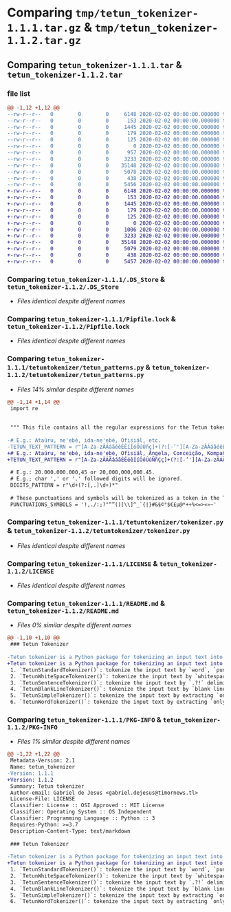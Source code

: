 # Comparing `tmp/tetun_tokenizer-1.1.1.tar.gz` & `tmp/tetun_tokenizer-1.1.2.tar.gz`

## Comparing `tetun_tokenizer-1.1.1.tar` & `tetun_tokenizer-1.1.2.tar`

### file list

```diff
@@ -1,12 +1,12 @@
--rw-r--r--   0        0        0     6148 2020-02-02 00:00:00.000000 tetun_tokenizer-1.1.1/.DS_Store
--rw-r--r--   0        0        0      153 2020-02-02 00:00:00.000000 tetun_tokenizer-1.1.1/Pipfile
--rw-r--r--   0        0        0     1445 2020-02-02 00:00:00.000000 tetun_tokenizer-1.1.1/Pipfile.lock
--rw-r--r--   0        0        0      179 2020-02-02 00:00:00.000000 tetun_tokenizer-1.1.1/_token
--rw-r--r--   0        0        0      125 2020-02-02 00:00:00.000000 tetun_tokenizer-1.1.1/.vscode/settings.json
--rw-r--r--   0        0        0        0 2020-02-02 00:00:00.000000 tetun_tokenizer-1.1.1/tetuntokenizer/__init__.py
--rw-r--r--   0        0        0      957 2020-02-02 00:00:00.000000 tetun_tokenizer-1.1.1/tetuntokenizer/tetun_patterns.py
--rw-r--r--   0        0        0     3233 2020-02-02 00:00:00.000000 tetun_tokenizer-1.1.1/tetuntokenizer/tokenizer.py
--rw-r--r--   0        0        0    35148 2020-02-02 00:00:00.000000 tetun_tokenizer-1.1.1/LICENSE
--rw-r--r--   0        0        0     5078 2020-02-02 00:00:00.000000 tetun_tokenizer-1.1.1/README.md
--rw-r--r--   0        0        0      438 2020-02-02 00:00:00.000000 tetun_tokenizer-1.1.1/pyproject.toml
--rw-r--r--   0        0        0     5456 2020-02-02 00:00:00.000000 tetun_tokenizer-1.1.1/PKG-INFO
+-rw-r--r--   0        0        0     6148 2020-02-02 00:00:00.000000 tetun_tokenizer-1.1.2/.DS_Store
+-rw-r--r--   0        0        0      153 2020-02-02 00:00:00.000000 tetun_tokenizer-1.1.2/Pipfile
+-rw-r--r--   0        0        0     1445 2020-02-02 00:00:00.000000 tetun_tokenizer-1.1.2/Pipfile.lock
+-rw-r--r--   0        0        0      179 2020-02-02 00:00:00.000000 tetun_tokenizer-1.1.2/_token
+-rw-r--r--   0        0        0      125 2020-02-02 00:00:00.000000 tetun_tokenizer-1.1.2/.vscode/settings.json
+-rw-r--r--   0        0        0        0 2020-02-02 00:00:00.000000 tetun_tokenizer-1.1.2/tetuntokenizer/__init__.py
+-rw-r--r--   0        0        0     1006 2020-02-02 00:00:00.000000 tetun_tokenizer-1.1.2/tetuntokenizer/tetun_patterns.py
+-rw-r--r--   0        0        0     3233 2020-02-02 00:00:00.000000 tetun_tokenizer-1.1.2/tetuntokenizer/tokenizer.py
+-rw-r--r--   0        0        0    35148 2020-02-02 00:00:00.000000 tetun_tokenizer-1.1.2/LICENSE
+-rw-r--r--   0        0        0     5079 2020-02-02 00:00:00.000000 tetun_tokenizer-1.1.2/README.md
+-rw-r--r--   0        0        0      438 2020-02-02 00:00:00.000000 tetun_tokenizer-1.1.2/pyproject.toml
+-rw-r--r--   0        0        0     5457 2020-02-02 00:00:00.000000 tetun_tokenizer-1.1.2/PKG-INFO
```

### Comparing `tetun_tokenizer-1.1.1/.DS_Store` & `tetun_tokenizer-1.1.2/.DS_Store`

 * *Files identical despite different names*

### Comparing `tetun_tokenizer-1.1.1/Pipfile.lock` & `tetun_tokenizer-1.1.2/Pipfile.lock`

 * *Files identical despite different names*

### Comparing `tetun_tokenizer-1.1.1/tetuntokenizer/tetun_patterns.py` & `tetun_tokenizer-1.1.2/tetuntokenizer/tetun_patterns.py`

 * *Files 14% similar despite different names*

```diff
@@ -1,14 +1,14 @@
 import re
 
 
 """ This file contains all the regular expressions for the Tetun tokenizer. """
 
-# E.g.: Ataúru, ne'ebé, ida-ne'ebé, Ofisiál, etc.
-TETUN_TEXT_PATTERN = r"[A-Za-zÂÁáãéêÉÊíÍóÓúÚñç]+(?:[-’'][A-Za-zÂÁáãéêÉÊíÍóÓúÚñç]+)*"
+# E.g.: Ataúru, ne'ebé, ida-ne'ebé, Ofisiál, Ângela, Conceição, Kompañia, etc.
+TETUN_TEXT_PATTERN = r"[A-Za-zÂÁÃâáãÉÊéêÍíÓóÚúÑñÇç]+(?:[-’'][A-Za-zÂÁÃâáãÉÊéêÍíÓóÚúÑñÇç]+)*"
 
 # E.g.: 20.000.000.000,45 or 20,000,000,000.45.
 # E.g.; char ',' or '.' followed digits will be ignored.
 DIGITS_PATTERN = r"\d+(?:[,.]\d+)*"
 
 # These punctuations and symbols will be tokenized as a token in the Tetun standard tokenizer.
 PUNCTUATIONS_SYMBOLS = '!,./:;?"“”()[\\]^_`{|}#&§©°$€£μ@*+÷%<=>«»~'
```

### Comparing `tetun_tokenizer-1.1.1/tetuntokenizer/tokenizer.py` & `tetun_tokenizer-1.1.2/tetuntokenizer/tokenizer.py`

 * *Files identical despite different names*

### Comparing `tetun_tokenizer-1.1.1/LICENSE` & `tetun_tokenizer-1.1.2/LICENSE`

 * *Files identical despite different names*

### Comparing `tetun_tokenizer-1.1.1/README.md` & `tetun_tokenizer-1.1.2/README.md`

 * *Files 0% similar despite different names*

```diff
@@ -1,10 +1,10 @@
 ### Tetun Tokenizer
 
-Tetun tokenizer is a Python package for tokenizing an input text into tokens. There are several tokenization techniques we built alongside this package as follows:
+Tetun tokenizer is a Python package for tokenizing an input text into tokens. There are several tokenization techniques we built along with this package as follows:
 1. `TetunStandardTokenizer()`: tokenize the input text by `word`, `punctuations`, and `special characters`.
 2. `TetunWhiteSpaceTokenizer()`: tokenize the input text by `whitespace` delimiter.
 3. `TetunSentenceTokenizer()`: tokenize the input text by `.?!` delimiters.
 4. `TetunBlankLineTokenizer()`: tokenize the input text by `blank lines` delimiter.
 5. `TetunSimpleTokenizer()`: tokenize the input text by extracting `only string and number` and ignore punctuations and special characters.
 6. `TetunWordTokenizer()`: tokenize the input text by extracting `only string` and ignore numbers, punctuations, and special characters.
```

### Comparing `tetun_tokenizer-1.1.1/PKG-INFO` & `tetun_tokenizer-1.1.2/PKG-INFO`

 * *Files 1% similar despite different names*

```diff
@@ -1,22 +1,22 @@
 Metadata-Version: 2.1
 Name: tetun_tokenizer
-Version: 1.1.1
+Version: 1.1.2
 Summary: Tetun tokenizer
 Author-email: Gabriel de Jesus <gabriel.dejesus@timornews.tl>
 License-File: LICENSE
 Classifier: License :: OSI Approved :: MIT License
 Classifier: Operating System :: OS Independent
 Classifier: Programming Language :: Python :: 3
 Requires-Python: >=3.7
 Description-Content-Type: text/markdown
 
 ### Tetun Tokenizer
 
-Tetun tokenizer is a Python package for tokenizing an input text into tokens. There are several tokenization techniques we built alongside this package as follows:
+Tetun tokenizer is a Python package for tokenizing an input text into tokens. There are several tokenization techniques we built along with this package as follows:
 1. `TetunStandardTokenizer()`: tokenize the input text by `word`, `punctuations`, and `special characters`.
 2. `TetunWhiteSpaceTokenizer()`: tokenize the input text by `whitespace` delimiter.
 3. `TetunSentenceTokenizer()`: tokenize the input text by `.?!` delimiters.
 4. `TetunBlankLineTokenizer()`: tokenize the input text by `blank lines` delimiter.
 5. `TetunSimpleTokenizer()`: tokenize the input text by extracting `only string and number` and ignore punctuations and special characters.
 6. `TetunWordTokenizer()`: tokenize the input text by extracting `only string` and ignore numbers, punctuations, and special characters.
```

